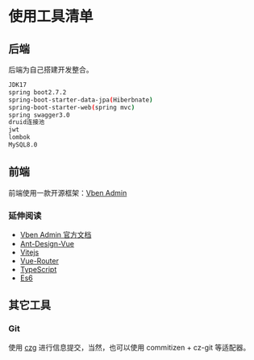 # 使用工具清单

## 后端

后端为自己搭建开发整合。

```bash
JDK17
spring boot2.7.2
spring-boot-starter-data-jpa(Hiberbnate)
spring-boot-starter-web(spring mvc)
spring swagger3.0
druid连接池
jwt
lombok
MySQL8.0
```

## 前端

前端使用一款开源框架：[Vben Admin](https://vvbin.cn/doc-next/)

### 延伸阅读

- [Vben Admin 官方文档](https://vvbin.cn/doc-next/guide/introduction.html)
- [Ant-Design-Vue](https://2x.antdv.com/docs/vue/introduce-cn/)
- [Vitejs](https://vitejs.dev/)
- [Vue-Router](https://router.vuejs.org/)
- [TypeScript](https://www.typescriptlang.org/)
- [Es6](https://es6.ruanyifeng.com/)

## 其它工具

### Git

使用 [czg](https://cz-git.qbb.sh/zh/cli/) 进行信息提交，当然，也可以使用 commitizen + cz-git 等适配器。
